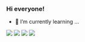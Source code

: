 ### Hi everyone!

- 🌱 I’m currently learning ...

![](https://img.shields.io/badge/language-TypeScript-blue)
![](https://img.shields.io/badge/language-JavaScript-yellow)
![](https://img.shields.io/badge/language-node-green)
![](https://img.shields.io/badge/module-express-red)
